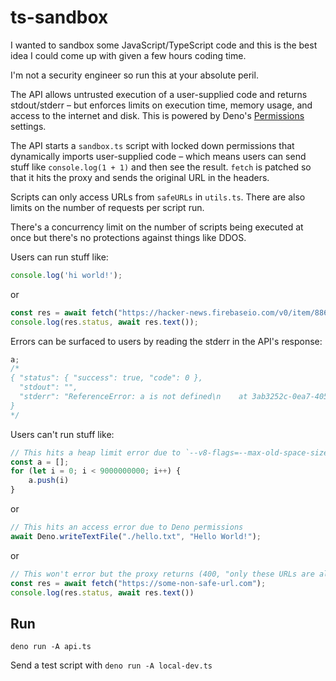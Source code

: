 # ts-sandbox

I wanted to sandbox some JavaScript/TypeScript code and this is the best idea I could come up with given a few hours coding time.

I'm not a security engineer so run this at your absolute peril.

The API allows untrusted execution of a user-supplied code and returns stdout/stderr – but enforces limits on execution time, memory usage, and access to the internet and disk. This is powered by Deno's [Permissions](https://deno.land/manual@v1.26.0/getting_started/permissions) settings.

The API starts a `sandbox.ts` script with locked down permissions that dynamically imports user-supplied code – which means users can send stuff like `console.log(1 + 1)` and then see the result. `fetch` is patched so that it hits the proxy and sends the original URL in the headers.

Scripts can only access URLs from `safeURLs` in `utils.ts`. There are also limits on the number of requests per script run.

There's a concurrency limit on the number of scripts being executed at once but there's no protections against things like DDOS.

Users can run stuff like:

```ts
console.log('hi world!');
```

or

```ts
const res = await fetch("https://hacker-news.firebaseio.com/v0/item/8863.json?print=pretty");
console.log(res.status, await res.text());
```

Errors can be surfaced to users by reading the stderr in the API's response:

```ts
a;
/*
{ "status": { "success": true, "code": 0 },
  "stdout": "",
  "stderr": "ReferenceError: a is not defined\n    at 3ab3252c-0ea7-4058-9cf9-1b0c0b3001c8.ts:1:1\n"
}
*/
```

Users can't run stuff like:

```ts
// This hits a heap limit error due to `--v8-flags=--max-old-space-size` (importantly, the API doesn't crash)
const a = [];
for (let i = 0; i < 9000000000; i++) {
    a.push(i)
}
```

or

```ts
// This hits an access error due to Deno permissions
await Deno.writeTextFile("./hello.txt", "Hello World!");
```

or

```ts
// This won't error but the proxy returns (400, "only these URLs are allowed ...")
const res = await fetch("https://some-non-safe-url.com");
console.log(res.status, await res.text())
```

## Run

`deno run -A api.ts`

Send a test script with `deno run -A local-dev.ts`

